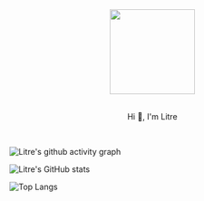 <div align=center>
  <img src=https://avatars.githubusercontent.com/u/33617643?s=400&u=5d42da2b744d783ed3b881ddc9ab67b6a8b4735d&v=4 width=150/>
</div>
<br/>
<p align="center">Hi 👋, I'm Litre</p>
<br/>

![Litre's github activity graph](https://github-readme-activity-graph.vercel.app/graph?username=Litre-WU&theme=react-dark)

![Litre's GitHub stats](https://github-readme-stats.vercel.app/api?username=Litre-WU&show_icons=true&theme=radical)

![Top Langs](https://github-readme-stats.vercel.app/api/top-langs/?username==Litre-WU&layout=compact)
